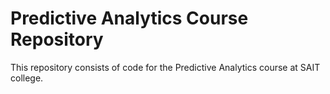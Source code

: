 # Predictive Analytics Course Repository
This repository consists of code for the Predictive Analytics course at SAIT college.
